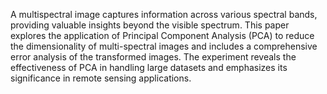 A multispectral image captures information across
various spectral bands, providing valuable insights beyond the
visible spectrum. This paper explores the application of Principal
Component Analysis (PCA) to reduce the dimensionality of
multi-spectral images and includes a comprehensive error
analysis of the transformed images. The experiment reveals the
effectiveness of PCA in handling large datasets and emphasizes its
significance in remote sensing applications.
